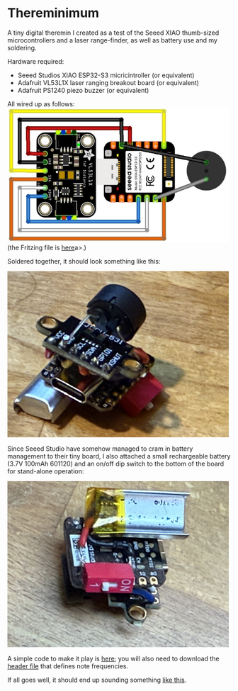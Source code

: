 # Thereminimum
A tiny digital theremin I created as a test of the Seeed XIAO thumb-sized microcontrollers and a laser range-finder, as well as battery use and my soldering. 

Hardware required: 
<ul>
  <li>Seeed Studios XIAO ESP32-S3 micricintroller (or equivalent)</li>
  <li>Adafruit VL53L1X laser ranging breakout board (or equivalent)</li>
  <li>Adafruit PS1240 piezo buzzer (or equivalent)</li>
</ul>
All wired up as follows:

<img src=thereminimum.jpg width=500>
(the Fritzing file is <A href=thereminimum.fzz>here</A>a>.)

Soldered together, it should look something like this:

<img src=thereminimum_top.jpeg width=500>

Since Seeed Studio have somehow managed to cram in battery management to their tiny board, I also attached a small rechargeable battery (3.7V 100mAh 601120) and an on/off dip switch to the bottom of the board for stand-alone operation:

<img src=IMG_2596.jpeg width=500>

A simple code to make it play is <A href=thereminimum.ino>here</a>; you will also need to download the <A href=note_frequencies.h>header file</a> that defines note frequencies.

If all goes well, it should end up sounding something <A href=IMG_2591.mov>like this</a>.
